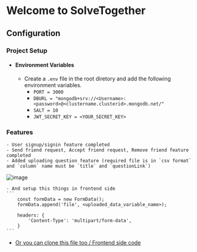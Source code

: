 # Welcome to SolveTogether

## Configuration

### Project Setup
 - #### Environment Variables
    - Create a `.env` file in the root diretory and add the following environment variables.
        - `PORT = 3000`
        - `DBURL = "mongodb+srv://<Username>:<password>@<clustername.clusterid>.mongodb.net/"`
        - `SALT = 10`
        - `JWT_SECRET_KEY = <YOUR_SECRET_KEY>`

### Features
    - User signup/signin feature completed
    - Send friend request, Accept friend request, Remove friend feature completed
    - Added uploading question feature (required file is in `csv format` and `column` name must be `title` and `questionLink`)

![image](https://github.com/user-attachments/assets/f5bfa0cc-a17a-4b05-a51c-6761e9d553ea)

    - And setup this things in frontend side
    ```
        const formData = new FormData();
        formData.append('file', <uploaded_data_variable_name>);
        
        headers: {
            'Content-Type': 'multipart/form-data',
        } 
    ```
- [Or you can clone this file too / Frontend side code](https://github.com/Rishabh8210/Csv-parser-client.git)